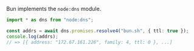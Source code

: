 Bun implements the `node:dns` module.

```ts
import * as dns from "node:dns";

const addrs = await dns.promises.resolve4("bun.sh", { ttl: true });
console.log(addrs);
// => [{ address: "172.67.161.226", family: 4, ttl: 0 }, ...]
```

<!--
## `Bun.dns` - lookup a domain
`Bun.dns` includes utilities to make DNS requests, similar to `node:dns`. As of Bun v0.5.0, the only implemented function is `dns.lookup`, though more will be implemented soon.
You can lookup the IP addresses of a hostname by using `dns.lookup`.
```ts
import { dns } from "bun";
const [{ address }] = await dns.lookup("example.com");
console.log(address); // "93.184.216.34"
```
If you need to limit IP addresses to either IPv4 or IPv6, you can specify the `family` as an option.
```ts
import { dns } from "bun";
const [{ address }] = await dns.lookup("example.com", { family: 6 });
console.log(address); // "2606:2800:220:1:248:1893:25c8:1946"
```
Bun supports three backends for DNS resolution:
- `c-ares` - This is the default on Linux, and it uses the [c-ares](https://c-ares.org/) library to perform DNS resolution.
- `system` - Uses the system's non-blocking DNS resolver, if available. Otherwise, falls back to `getaddrinfo`. This is the default on macOS, and the same as `getaddrinfo` on Linux.
- `getaddrinfo` - Uses the POSIX standard `getaddrinfo` function, which may cause performance issues under concurrent load.

You can choose a particular backend by specifying `backend` as an option.
```ts
import { dns } from "bun";
const [{ address, ttl }] = await dns.lookup("example.com", {
  backend: "c-ares"
});
console.log(address); // "93.184.216.34"
console.log(ttl); // 21237
```
Note: the `ttl` property is only accurate when the `backend` is c-ares. Otherwise, `ttl` will be `0`.
This was added in Bun v0.5.0. -->
